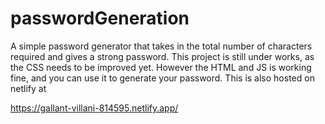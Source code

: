 # passwordGeneration
A simple password generator that takes in the total number of characters required and gives a strong password.
This project is still under works, as the CSS needs to be improved yet. 
However the HTML and JS is working fine, and you can use it to generate your password.
This is also hosted on netlify at

https://gallant-villani-814595.netlify.app/
